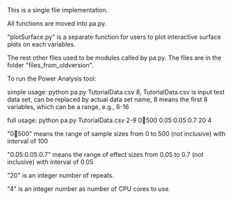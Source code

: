 This is a single file implementation.

All functions are moved into pa.py.

"plotSurface.py" is a separate function for users to plot interactive surface plots on each variables.

The rest other files used to be modules called by pa.py. The files are in the folder "files_from_oldversion".

To run the Power Analysis tool:

simple usage: python pa.py TutorialData.csv 8, TutorialData.csv is input test data set, can be replaced by actual data set name, 8 means the first 8 variables, which can be a range, e.g., 8-16

full usage: python pa.py TutorialData.csv 2-9 0:100:500 0.05:0.05:0.7 20 4

"0:100:500" means the range of sample sizes from 0 to 500 (not inclusive) with interval of 100

"0.05:0.05:0.7" means the range of effect sizes from 0.05 to 0.7 (not inclusive) with interval of 0.05

"20" is an integer number of repeats.

"4" is an integer number as number of CPU cores to use.
